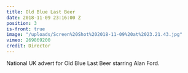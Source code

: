 ```yaml
---
title: Old Blue Last Beer
date: 2018-11-09 23:16:00 Z
position: 3
is-front: true
image: "/uploads/Screen%20Shot%202018-11-09%20at%2023.21.43.jpg"
vimeo: 269869200
credit: Director
---
```


National UK advert for Old Blue Last Beer starring Alan Ford.